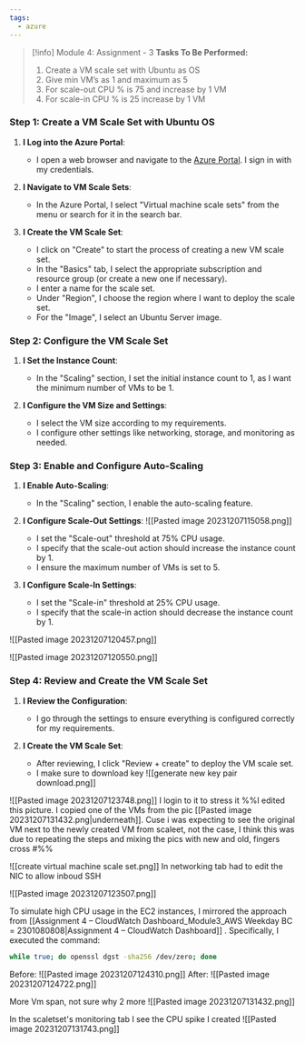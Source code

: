 ```yaml
---
tags:
  - azure
---
```

> [!info] Module 4: Assignment - 3
> **Tasks To Be Performed:** 
> 1. Create a VM scale set with Ubuntu as OS 
> 2. Give min VM’s as 1 and maximum as 5 
> 3. For scale-out CPU % is 75 and increase by 1 VM 
> 4. For scale-in CPU % is 25 increase by 1 VM

### Step 1: Create a VM Scale Set with Ubuntu OS

1. **I Log into the Azure Portal**:
    
    - I open a web browser and navigate to the [Azure Portal](https://portal.azure.com/). I sign in with my credentials.
2. **I Navigate to VM Scale Sets**:
    
    - In the Azure Portal, I select "Virtual machine scale sets" from the menu or search for it in the search bar.
3. **I Create the VM Scale Set**:
    
    - I click on "Create" to start the process of creating a new VM scale set.
    - In the "Basics" tab, I select the appropriate subscription and resource group (or create a new one if necessary).
    - I enter a name for the scale set.
    - Under "Region", I choose the region where I want to deploy the scale set.
    - For the "Image", I select an Ubuntu Server image.

### Step 2: Configure the VM Scale Set

1. **I Set the Instance Count**:
    
    - In the "Scaling" section, I set the initial instance count to 1, as I want the minimum number of VMs to be 1.
2. **I Configure the VM Size and Settings**:
    
    - I select the VM size according to my requirements.
    - I configure other settings like networking, storage, and monitoring as needed.

### Step 3: Enable and Configure Auto-Scaling

1. **I Enable Auto-Scaling**:
    
    - In the "Scaling" section, I enable the auto-scaling feature.
2. **I Configure Scale-Out Settings**:
    ![[Pasted image 20231207115058.png]]
    - I set the "Scale-out" threshold at 75% CPU usage.
    - I specify that the scale-out action should increase the instance count by 1.
    - I ensure the maximum number of VMs is set to 5.
3. **I Configure Scale-In Settings**:
    
    - I set the "Scale-in" threshold at 25% CPU usage.
    - I specify that the scale-in action should decrease the instance count by 1.

 ![[Pasted image 20231207120457.png]]

![[Pasted image 20231207120550.png]]

### Step 4: Review and Create the VM Scale Set

1. **I Review the Configuration**:
    
    - I go through the settings to ensure everything is configured correctly for my requirements.
2. **I Create the VM Scale Set**:
    
    - After reviewing, I click "Review + create" to deploy the VM scale set.
    - I make sure to download key
      ![[generate new  key pair download.png]]



![[Pasted image 20231207123748.png]]
I login to it to stress it
%%I edited this picture. I copied one of the VMs from the pic [[Pasted image 20231207131432.png|underneath]]. Cuse i was expecting to see the original VM next to the newly created VM from scaleet, not the case, I think this was due to repeating the steps and mixing the pics with new and old, fingers cross #%%

![[create virtual machine scale set.png]]
In networking tab had to edit the NIC to allow inboud SSH

![[Pasted image 20231207123507.png]]

To simulate high CPU usage in the EC2 instances, I mirrored the approach from [[Assignment 4 – CloudWatch Dashboard_Module3_AWS Weekday BC = 2301080808|Assignment 4 – CloudWatch Dashboard]] . Specifically, I executed the command: 
```bash
while true; do openssl dgst -sha256 /dev/zero; done
```

Before:
![[Pasted image 20231207124310.png]]
After:
![[Pasted image 20231207124722.png]]

More Vm span, not sure why 2 more
![[Pasted image 20231207131432.png]]


In the scaletset's monitoring tab I see the CPU spike I created
![[Pasted image 20231207131743.png]]